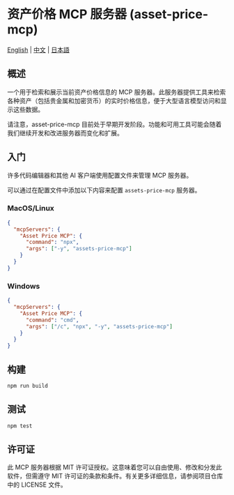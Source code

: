 # 资产价格 MCP 服务器 (asset-price-mcp)

[English](./README.md) | [中文](#资产价格-mcp-服务器-asset-price-mcp) | [日本語](./README.ja.md)

## 概述

一个用于检索和展示当前资产价格信息的 MCP 服务器。此服务器提供工具来检索各种资产（包括贵金属和加密货币）的实时价格信息，便于大型语言模型访问和显示这些数据。

请注意，asset-price-mcp 目前处于早期开发阶段。功能和可用工具可能会随着我们继续开发和改进服务器而变化和扩展。

## 入门

许多代码编辑器和其他 AI 客户端使用配置文件来管理 MCP 服务器。

可以通过在配置文件中添加以下内容来配置 `assets-price-mcp` 服务器。

### MacOS/Linux

```json
{
  "mcpServers": {
    "Asset Price MCP": {
      "command": "npx",
      "args": ["-y", "assets-price-mcp"]
    }
  }
}
```

### Windows

```json
{
  "mcpServers": {
    "Asset Price MCP": {
      "command": "cmd",
      "args": ["/c", "npx", "-y", "assets-price-mcp"]
    }
  }
}
```

## 构建

```bash
npm run build
```

## 测试

```bash
npm test
```

## 许可证

此 MCP 服务器根据 MIT 许可证授权。这意味着您可以自由使用、修改和分发此软件，但需遵守 MIT 许可证的条款和条件。有关更多详细信息，请参阅项目仓库中的 LICENSE 文件。 